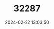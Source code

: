 ---
title: "32287"
category: "Prumnopitys harmsiana"
draft: false
date: 2024-02-22 13:03:50
languages:
  Spanish; Castilian: ["Aymilla", "Diablo Fuerte", "Pino Chaquiro", "Romerillo Colorado", "Rromerillo Rosado", "Ulcumano", "Uncumanu"]
---